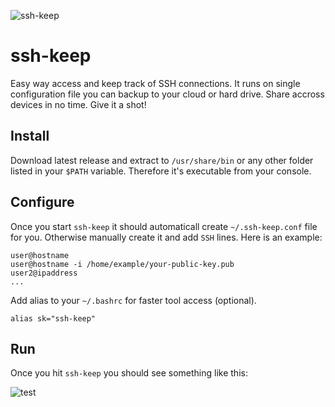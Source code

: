![ssh-keep](https://i.imgur.com/sEr1RRJ.png)

# ssh-keep
Easy way access and keep track of SSH connections. It runs on single configuration file you can backup to your cloud or hard drive. Share accross devices in no time. Give it a shot!

## Install

Download latest release and extract to `/usr/share/bin` or any other folder listed in your `$PATH` variable. Therefore it's executable from your console.

## Configure

Once you start `ssh-keep` it should automaticall create `~/.ssh-keep.conf` file for you. Otherwise manually create it and add `SSH` lines. Here is an example:

```
user@hostname
user@hostname -i /home/example/your-public-key.pub
user2@ipaddress
...
```

Add alias to your `~/.bashrc` for faster tool access (optional).
```
alias sk="ssh-keep"
```

## Run
Once you hit `ssh-keep` you should see something like this:

![test](https://i.imgur.com/iWPGpr7.png)



